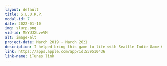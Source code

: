```yaml
---
layout: default
title: S.L.U.R.P.
modal-id: 7
date: 2022-01-10
img: slurp.png
vid-id: MkYUJXLveVM
alt: image-alt
project-date: March 2019 - March 2021
description: I helped bring this game to life with Seattle Indie Game Creatives, a group of game dev hobbyists that met through Meetup. We would gather on weekends in a small coffee shop, brainstorm and test out different quirky ideas, until getting one that sticked. Enter S.L.U.R.P., a quirky little mobile puzzle game that definitely had a bunch of interesting design challenges. I was in charge of the full initial Unity implementation, built up a WebGL level editor for the whole team to use, punching holes in game mechanic design and then brainstorm design ideas about how to patch those holes up, or take a completely different route. 
link: https://apps.apple.com/app/id1559510436
link-name: iTunes link
---
```



